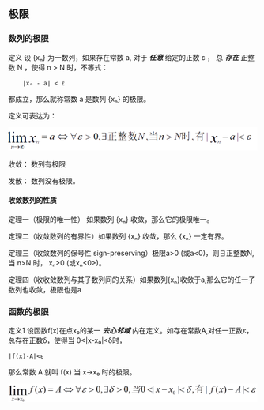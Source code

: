 ## 极限

### 数列的极限

定义 设 {xₙ} 为一数列，如果存在常数 a, 对于 ***任意*** 给定的正数 ε ， 总 ***存在*** 正整数 N ，使得 n > N 时，不等式：

        |xₙ - a| < ε

都成立，那么就称常数 a 是数列 {xₙ} 的极限。

定义可表达为：

<img src="./img/数学-高等数学-数列极限公式1.png"/>

收敛： 数列有极限

发散： 数列没有极限。

#### 收敛数列的性质

定理一（极限的唯一性） 如果数列 {xₙ} 收敛，那么它的极限唯一。

定理二（收敛数列的有界性）如果数列 {xₙ} 收敛，那么 {xₙ} 一定有界。

定理三（收敛数列的保号性 sign-preserving）极限a>0 (或a<0)，则∃正整数N, 当 n>N 时， xₙ>0 (或xₙ<0>)。

定理四（收收敛数列与其子数列间的关系）如果数列{xₙ}收敛于a,那么它的任一子数列也收敛，极限也是a

### 函数的极限

定义1  设函数f(x)在点x₀的某一 ***去心邻域*** 内在定义。如存在常数A,对任一正数ε，总存在正数δ，使得当 0<|x-x₀|<δ时，

    |f(x)-A|<ε

那么常数 A 就叫 f(x) 当 x→x₀ 时的极限。

<img src="./img/数学-高等数学-函数极限定义.png">